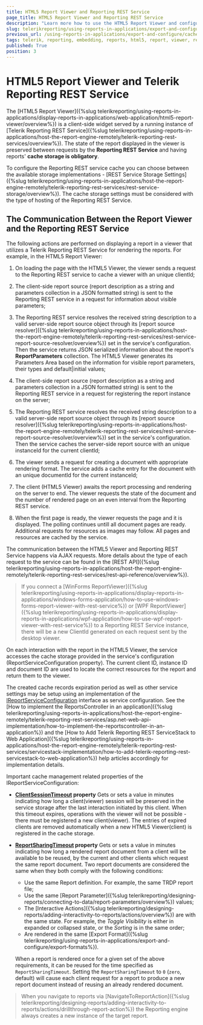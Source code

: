 ```yaml
---
title: HTML5 Report Viewer and Reporting REST Service
page_title: HTML5 Report Viewer and Reporting REST Service 
description: "Learn more how to use the HTML5 Report Viewer and configure the Telerik Reporting REST Service."
slug: telerikreporting/using-reports-in-applications/export-and-configure/cache-management/html5-report-viewer-and-reporting-rest-services
previous_url: /using-reports-in-applications/export-and-configure/cache-management/html5-report-viewer-and-reporting-rest-services, /using-telerik-reporting-in-applications-rest-service-cache-management-overview
tags: telerik, reporting, embedding, reports, html5, report, viewer, reporting, rest, service
published: True
position: 3
---
```


# HTML5 Report Viewer and Telerik Reporting REST Service

The [HTML5 Report Viewer]({%slug telerikreporting/using-reports-in-applications/display-reports-in-applications/web-application/html5-report-viewer/overview%}) is a client-side widget served by a running instance of [Telerik Reporting REST Service]({%slug telerikreporting/using-reports-in-applications/host-the-report-engine-remotely/telerik-reporting-rest-services/overview%}). The state of the report displayed in the viewer is preserved between requests by the __Reporting REST Service__ and having reports' __cache storage is obligatory__. 

To configure the Reporting REST service cache you can choose between the available storage implementations - [REST Service Storage Settings]({%slug telerikreporting/using-reports-in-applications/host-the-report-engine-remotely/telerik-reporting-rest-services/rest-service-storage/overview%}). The cache storage settings must be considered with the type of hosting of the Reporting REST Service. 

## The Communication Between the Report Viewer and the Reporting REST Service

The following actions are performed on displaying a report in a viewer that utilizes a Telerik Reporting REST Service for rendering the reports. For example, in the HTML5 Report Viewer:

1. On loading the page with the HTML5 Viewer, the viewer sends a request to the Reporting REST service to cache a viewer with an unique clientId;

1. The client-side report source (report description as a string and parameters collection in a JSON formatted string) is sent to the Reporting REST service in a request for information about visible parameters; 

1. The Reporting REST service resolves the received string description to a valid server-side report source object through its [report source resolver]({%slug telerikreporting/using-reports-in-applications/host-the-report-engine-remotely/telerik-reporting-rest-services/rest-service-report-source-resolver/overview%}) set in the service's configuration. Then the service returns JSON serialized information about the report's __ReportParameters__ collection. The HTML5 Viewer generates its Parameters Area based on the information for visible report parameters, their types and default|initial values; 

1. The client-side report source (report description as a string and parameters collection in a JSON formatted string) is sent to the Reporting REST service in a request for registering the report instance on the server; 

1. The Reporting REST service resolves the received string description to a valid server-side report source object through its [report source resolver]({%slug telerikreporting/using-reports-in-applications/host-the-report-engine-remotely/telerik-reporting-rest-services/rest-service-report-source-resolver/overview%}) set in the service's configuration. Then the service caches the server-side report source with an unique instanceId for the current clientId; 

1. The viewer sends a request for creating a document with appropriate rendering format. The service adds a cache entry for the document with an unique documentId for the current instanceId; 

1. The client (HTML5 Viewer) awaits the report processing and rendering on the server to end. The viewer requests the state of the document and the number of rendered page on an even interval from the Reporting REST service. 

1. When the first page is ready, the viewer requests the page and it is displayed. The polling continues untill all document pages are ready. Additional requests for resources as images may follow. All pages and resources are cached by the service. 

The communication between the HTML5 Viewer and Reporting REST Service happens via AJAX requests. More details about the type of each request to the service can be found in the [REST API]({%slug telerikreporting/using-reports-in-applications/host-the-report-engine-remotely/telerik-reporting-rest-services/rest-api-reference/overview%}). 

>If you connect a [WinForms ReportViewer]({%slug telerikreporting/using-reports-in-applications/display-reports-in-applications/windows-forms-application/how-to-use-windows-forms-report-viewer-with-rest-service%}) or [WPF ReportViewer]({%slug telerikreporting/using-reports-in-applications/display-reports-in-applications/wpf-application/how-to-use-wpf-report-viewer-with-rest-service%}) to a Reporting REST Service instance, there will be a new ClientId generated on each request sent by the desktop viewer. 

On each interaction with the report in the HTML5 Viewer, the service accesses the cache storage provided in the service's configuration (ReportServiceConfiguration property). The current client ID, instance ID and document ID are used to locate the correct resources for the report and return them to the viewer. 

The created cache records expiration period as well as other service settings may be setup using an implementation of the  [IReportServiceConfiguration](/reporting/api/Telerik.Reporting.Services.IReportServiceConfiguration) interface as service configuration. See the [How to implement the ReportsController in an application]({%slug telerikreporting/using-reports-in-applications/host-the-report-engine-remotely/telerik-reporting-rest-services/asp.net-web-api-implementation/how-to-implement-the-reportscontroller-in-an-application%}) and the [How to Add Telerik Reporting REST ServiceStack to Web Application]({%slug telerikreporting/using-reports-in-applications/host-the-report-engine-remotely/telerik-reporting-rest-services/servicestack-implementation/how-to-add-telerik-reporting-rest-servicestack-to-web-application%}) help articles accordingly for implementation details. 

Important cache management related properties of the IReportServiceConfiguration:

* __[ClientSessionTimeout](/reporting/api/Telerik.Reporting.Services.IReportServiceConfiguration#Telerik_Reporting_Services_IReportServiceConfiguration_ClientSessionTimeout) property__ Gets or sets a value in minutes indicating how long a client(viewer) session will be preserved in the service storage after the last interaction initiated by this client. When this timeout expires, operations with the viewer will not be possible - there must be registered a new client(viewer). The entries of expired clients are removed automatically when a new HTML5 Viewer(client) is registered in the cache storage.

* __[ReportSharingTimeout](/reporting/api/Telerik.Reporting.Services.IReportServiceConfiguration#Telerik_Reporting_Services_IReportServiceConfiguration_ReportSharingTimeout) property__ Gets or sets a value in minutes indicating how long a rendered report document from a client will be available to be reused, by the current and other clients which request the same report document. Two report documents are considered the same when they both comply with the following conditions:
	+ Use the same Report definition. For example, the same TRDP report file;
	+ Use the same [Report Parameter]({%slug telerikreporting/designing-reports/connecting-to-data/report-parameters/overview%}) values;
	+ The [Interactive Actions]({%slug telerikreporting/designing-reports/adding-interactivity-to-reports/actions/overview%}) are with the same state. For example, the _Toggle Visibility_ is either in expanded or collapsed state, or the _Sorting_ is in the same order;
	+ Are rendered in the same [Export Format]({%slug telerikreporting/using-reports-in-applications/export-and-configure/export-formats%}).

	When a report is rendered once for a given set of the above requirements, it can be reused for the time specified as `ReportSharingTimeout`. Setting the `ReportSharingTimeout` to `0` (`zero`, default) will cause each client request for a report to produce a new report document instead of reusing an already rendered document. 

>When you navigate to reports via [NavigateToReportAction]({%slug telerikreporting/designing-reports/adding-interactivity-to-reports/actions/drillthrough-report-action%}) the Reporting engine always creates a new instance of the target report.
